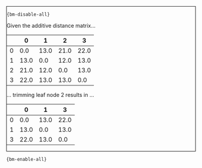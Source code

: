 <div style="border:1px solid black;">

`{bm-disable-all}`

Given the additive distance matrix...

<table>
<thead><tr>
<th></th>
<th>0</th>
<th>1</th>
<th>2</th>
<th>3</th>
</tr></thead>
<tbody>
<tr>
<td>0</td>
<td>0.0</td>
<td>13.0</td>
<td>21.0</td>
<td>22.0</td>
</tr>
<tr>
<td>1</td>
<td>13.0</td>
<td>0.0</td>
<td>12.0</td>
<td>13.0</td>
</tr>
<tr>
<td>2</td>
<td>21.0</td>
<td>12.0</td>
<td>0.0</td>
<td>13.0</td>
</tr>
<tr>
<td>3</td>
<td>22.0</td>
<td>13.0</td>
<td>13.0</td>
<td>0.0</td>
</tr>
</tbody>
</table>

... trimming leaf node 2 results in ...

<table>
<thead><tr>
<th></th>
<th>0</th>
<th>1</th>
<th>3</th>
</tr></thead>
<tbody>
<tr>
<td>0</td>
<td>0.0</td>
<td>13.0</td>
<td>22.0</td>
</tr>
<tr>
<td>1</td>
<td>13.0</td>
<td>0.0</td>
<td>13.0</td>
</tr>
<tr>
<td>3</td>
<td>22.0</td>
<td>13.0</td>
<td>0.0</td>
</tr>
</tbody>
</table>

</div>

`{bm-enable-all}`

